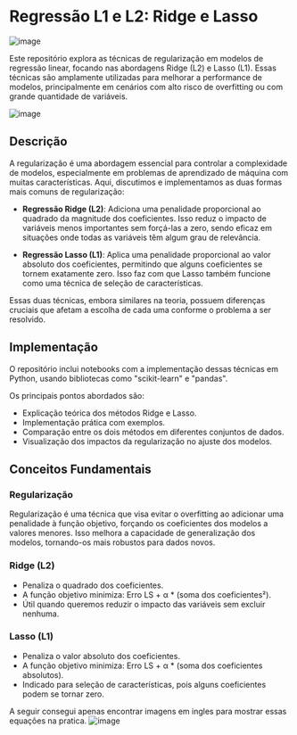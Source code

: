 # **Regressão L1 e L2: Ridge e Lasso**

![image](https://github.com/user-attachments/assets/6688ae32-adb3-4eb0-9c23-3858b49348cd)


Este repositório explora as técnicas de regularização em modelos de regressão linear, focando nas abordagens Ridge (L2) e Lasso (L1). Essas técnicas são amplamente utilizadas para melhorar a performance de modelos, principalmente em cenários com alto risco de overfitting ou com grande quantidade de variáveis.

![image](https://github.com/user-attachments/assets/dc304968-e4b1-4c61-a690-734d926ad51c)

## **Descrição**

A regularização é uma abordagem essencial para controlar a complexidade de modelos, especialmente em problemas de aprendizado de máquina com muitas características. Aqui, discutimos e implementamos as duas formas mais comuns de regularização:

 * **Regressão Ridge (L2)**: Adiciona uma penalidade proporcional ao quadrado da magnitude dos coeficientes. Isso reduz o impacto de variáveis menos importantes sem forçá-las a zero, sendo eficaz em situações onde todas as variáveis têm algum grau de relevância.

 * **Regressão Lasso (L1)**: Aplica uma penalidade proporcional ao valor absoluto dos coeficientes, permitindo que alguns coeficientes se tornem exatamente zero. Isso faz com que Lasso também funcione como uma técnica de seleção de características. 

Essas duas técnicas, embora similares na teoria, possuem diferenças cruciais que afetam a escolha de cada uma conforme o problema a ser resolvido.

## **Implementação**
O repositório inclui notebooks com a implementação dessas técnicas em Python, usando bibliotecas como "scikit-learn" e "pandas". 

Os principais pontos abordados são:

 * Explicação teórica dos métodos Ridge e Lasso.
 * Implementação prática com exemplos.
 * Comparação entre os dois métodos em diferentes conjuntos de dados.
 * Visualização dos impactos da regularização no ajuste dos modelos.

## **Conceitos Fundamentais**
### **Regularização**

Regularização é uma técnica que visa evitar o overfitting ao adicionar uma penalidade à função objetivo, forçando os coeficientes dos modelos a valores menores. Isso melhora a capacidade de generalização dos modelos, tornando-os mais robustos para dados novos.

### **Ridge (L2)**
 * Penaliza o quadrado dos coeficientes.
 * A função objetivo minimiza: Erro LS + α * (soma dos coeficientes²).
 * Útil quando queremos reduzir o impacto das variáveis sem excluir nenhuma.
   
### **Lasso (L1)**
 * Penaliza o valor absoluto dos coeficientes.
 * A função objetivo minimiza: Erro LS + α * (soma dos coeficientes absolutos).
 * Indicado para seleção de características, pois alguns coeficientes podem se tornar zero.

A seguir consegui apenas encontrar imagens em ingles para mostrar essas equações na pratica. 
![image](https://github.com/user-attachments/assets/be3bf611-0a97-4f18-b067-c0676637c5a3)


